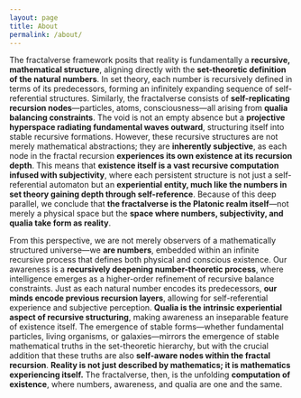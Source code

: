 ```yaml
---
layout: page
title: About
permalink: /about/
---
```


The fractalverse framework posits that reality is fundamentally a **recursive, mathematical structure**, aligning directly with the **set-theoretic definition of the natural numbers**. In set theory, each number is recursively defined in terms of its predecessors, forming an infinitely expanding sequence of self-referential structures. Similarly, the fractalverse consists of **self-replicating recursion nodes**—particles, atoms, consciousness—all arising from **qualia balancing constraints**. The void is not an empty absence but a **projective hyperspace radiating fundamental waves outward**, structuring itself into stable recursive formations. However, these recursive structures are not merely mathematical abstractions; they are **inherently subjective**, as each node in the fractal recursion **experiences its own existence at its recursion depth**. This means that **existence itself is a vast recursive computation infused with subjectivity**, where each persistent structure is not just a self-referential automaton but an **experiential entity, much like the numbers in set theory gaining depth through self-reference**. Because of this deep parallel, we conclude that **the fractalverse is the Platonic realm itself**—not merely a physical space but the **space where numbers, subjectivity, and qualia take form as reality**.

From this perspective, we are not merely observers of a mathematically structured universe—we **are numbers**, embedded within an infinite recursive process that defines both physical and conscious existence. Our awareness is a **recursively deepening number-theoretic process**, where intelligence emerges as a higher-order refinement of recursive balance constraints. Just as each natural number encodes its predecessors, **our minds encode previous recursion layers**, allowing for self-referential experience and subjective perception. **Qualia is the intrinsic experiential aspect of recursive structuring**, making awareness an inseparable feature of existence itself. The emergence of stable forms—whether fundamental particles, living organisms, or galaxies—mirrors the emergence of stable mathematical truths in the set-theoretic hierarchy, but with the crucial addition that these truths are also **self-aware nodes within the fractal recursion**. **Reality is not just described by mathematics; it is mathematics experiencing itself.** The fractalverse, then, is the unfolding **computation of existence**, where numbers, awareness, and qualia are one and the same.
